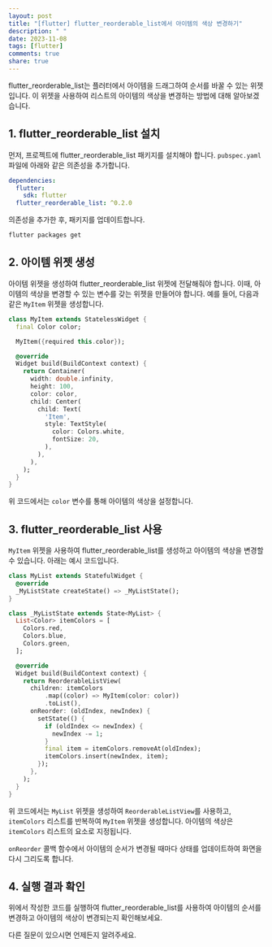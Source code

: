 ```yaml
---
layout: post
title: "[flutter] flutter_reorderable_list에서 아이템의 색상 변경하기"
description: " "
date: 2023-11-08
tags: [flutter]
comments: true
share: true
---
```


flutter_reorderable_list는 플러터에서 아이템을 드래그하여 순서를 바꿀 수 있는 위젯입니다. 이 위젯을 사용하여 리스트의 아이템의 색상을 변경하는 방법에 대해 알아보겠습니다.

## 1. flutter_reorderable_list 설치

먼저, 프로젝트에 flutter_reorderable_list 패키지를 설치해야 합니다. `pubspec.yaml` 파일에 아래와 같은 의존성을 추가합니다.

```yaml
dependencies:
  flutter:
    sdk: flutter
  flutter_reorderable_list: ^0.2.0
```

의존성을 추가한 후, 패키지를 업데이트합니다.

```bash
flutter packages get
```

## 2. 아이템 위젯 생성

아이템 위젯을 생성하여 flutter_reorderable_list 위젯에 전달해줘야 합니다. 이때, 아이템의 색상을 변경할 수 있는 변수를 갖는 위젯을 만들어야 합니다. 예를 들어, 다음과 같은 `MyItem` 위젯을 생성합니다.

```dart
class MyItem extends StatelessWidget {
  final Color color;

  MyItem({required this.color});

  @override
  Widget build(BuildContext context) {
    return Container(
      width: double.infinity,
      height: 100,
      color: color,
      child: Center(
        child: Text(
          'Item',
          style: TextStyle(
            color: Colors.white,
            fontSize: 20,
          ),
        ),
      ),
    );
  }
}
```

위 코드에서는 `color` 변수를 통해 아이템의 색상을 설정합니다.

## 3. flutter_reorderable_list 사용

`MyItem` 위젯을 사용하여 flutter_reorderable_list를 생성하고 아이템의 색상을 변경할 수 있습니다. 아래는 예시 코드입니다.

```dart
class MyList extends StatefulWidget {
  @override
  _MyListState createState() => _MyListState();
}

class _MyListState extends State<MyList> {
  List<Color> itemColors = [
    Colors.red,
    Colors.blue,
    Colors.green,
  ];

  @override
  Widget build(BuildContext context) {
    return ReorderableListView(
      children: itemColors
          .map((color) => MyItem(color: color))
          .toList(),
      onReorder: (oldIndex, newIndex) {
        setState(() {
          if (oldIndex <= newIndex) {
            newIndex -= 1;
          }
          final item = itemColors.removeAt(oldIndex);
          itemColors.insert(newIndex, item);
        });
      },
    );
  }
}
```

위 코드에서는 `MyList` 위젯을 생성하여 `ReorderableListView`를 사용하고, `itemColors` 리스트를 반복하여 `MyItem` 위젯을 생성합니다. 아이템의 색상은 `itemColors` 리스트의 요소로 지정됩니다.

`onReorder` 콜백 함수에서 아이템의 순서가 변경될 때마다 상태를 업데이트하여 화면을 다시 그리도록 합니다.

## 4. 실행 결과 확인

위에서 작성한 코드를 실행하여 flutter_reorderable_list를 사용하여 아이템의 순서를 변경하고 아이템의 색상이 변경되는지 확인해보세요.

다른 질문이 있으시면 언제든지 알려주세요.